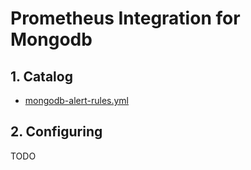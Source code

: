 # Prometheus Integration for Mongodb

## 1. Catalog

- [mongodb-alert-rules.yml](mongodb-alert-rules.yml)

## 2. Configuring

TODO
